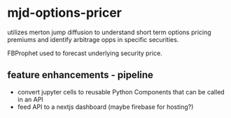 # mjd-options-pricer

utilizes merton jump diffusion to understand short term options pricing premiums and identify arbitrage opps in specific securities.

FBProphet used to forecast underlying security price.

## feature enhancements - pipeline
* convert jupyter cells to reusable Python Components that can be called in an API
* feed API to a nextjs dashboard (maybe firebase for hosting?)
